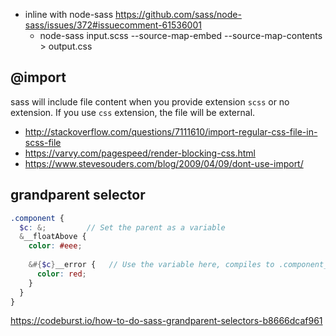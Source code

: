 - inline with node-sass https://github.com/sass/node-sass/issues/372#issuecomment-61536001
  - node-sass input.scss --source-map-embed --source-map-contents > output.css

## @import

sass will include file content when you provide extension `scss` or no extension. If you use `css` extension, the file will be external.

- http://stackoverflow.com/questions/7111610/import-regular-css-file-in-scss-file
- https://varvy.com/pagespeed/render-blocking-css.html
- https://www.stevesouders.com/blog/2009/04/09/dont-use-import/

## grandparent selector

```scss
.component {
  $c: &;         // Set the parent as a variable
  &__floatAbove {
    color: #eee;
    
    &#{$c}__error {   // Use the variable here, compiles to .component__floatAbove.component__error
      color: red;
    }
  }
}
```


https://codeburst.io/how-to-do-sass-grandparent-selectors-b8666dcaf961
